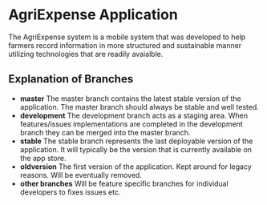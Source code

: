 AgriExpense Application
=======================
The AgriExpense system is a mobile system that was developed to help farmers record information in more structured and sustainable manner utilizing technologies that are readily avaialble.

## Explanation of Branches
- **master** The master branch contains the latest stable version of the application. The master branch should always be stable and well tested.
- **development** The development branch acts as a staging area. When features/issues implementations are completed in the development branch they can be merged into the master branch. 
- **stable** The stable branch represents the last deployable version of the application. It will typically be the version that is currently available on the app store.
- **oldversion** The first version of the application. Kept around for legacy reasons. Will be eventually removed.
- **other branches** Will be feature specific branches for individual developers to fixes issues etc.

